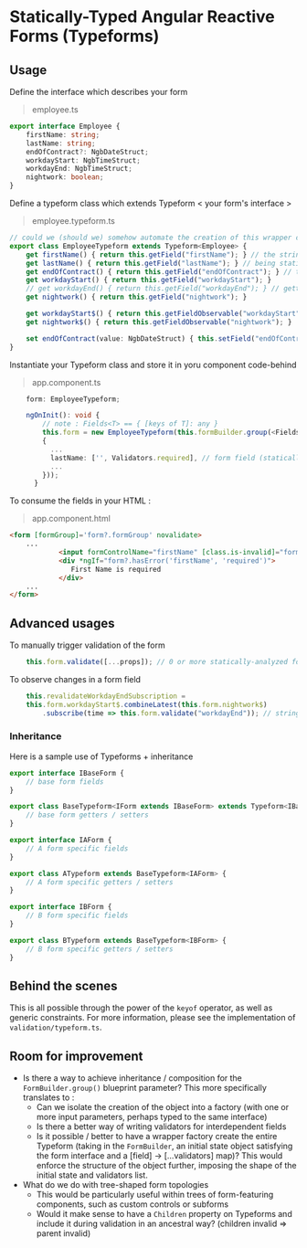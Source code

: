 # Statically-Typed Angular Reactive Forms (Typeforms)

## Usage

Define the interface which describes your form

> employee.ts
```ts
export interface Employee {
    firstName: string;
    lastName: string;
    endOfContract?: NgbDateStruct;
    workdayStart: NgbTimeStruct;
    workdayEnd: NgbTimeStruct;
    nightwork: boolean;
}
```

Define a typeform class which extends Typeform < your form's interface >

> employee.typeform.ts

```ts
// could we (should we) somehow automate the creation of this wrapper class?
export class EmployeeTypeform extends Typeform<Employee> {
    get firstName() { return this.getField("firstName"); } // the strings in getField are statically analyzed (try IntelliSense)
    get lastName() { return this.getField("lastName"); } // being statically analyzed, any typos in the strings will be caught at compile-time
    get endOfContract() { return this.getField("endOfContract"); } // the getters know how to infer the returned object's type using the property key string [thanks to the keyof keyword]
    get workdayStart() { return this.getField("workdayStart"); }
    // get workdayEnd() { return this.getField("workdayEnd"); } // getters / setters in this class are opt in, providing further encapsulation if required
    get nightwork() { return this.getField("nightwork"); }

    get workdayStart$() { return this.getFieldObservable("workdayStart"); } // we can also expose fields as typed observables
    get nightwork$() { return this.getFieldObservable("nightwork"); }

    set endOfContract(value: NgbDateStruct) { this.setField("endOfContract", value); } // and we can also expose setters [which are fully typed as well, again thanks to keyof]
}
```

Instantiate your Typeform class and store it in yoru component code-behind

> app.component.ts

```ts
	form: EmployeeTypeform;

	ngOnInit(): void {
		// note : Fields<T> == { [keys of T]: any }
	    this.form = new EmployeeTypeform(this.formBuilder.group(<Fields<Employee>>
	    {
		  ...
	      lastName: ['', Validators.required], // form field (statically typed): [initial value (!not statically typed!), followed by a validator (or a list of validators aggregated with Validators.compose[...validators]))]
	      ...
	    }));
	  }
```

To consume the fields in your HTML :

> app.component.html

```html
<form [formGroup]='form?.formGroup' novalidate>
	...
	        <input formControlName="firstName" [class.is-invalid]="form?.hasErrors('firstName')" ... />
		    <div *ngIf="form?.hasError('firstName', 'required')">
		       First Name is required
		    </div>
	...
</form>
```

## Advanced usages

To manually trigger validation of the form

```ts
    this.form.validate([...props]); // 0 or more statically-analyzed form fields (0 = entire form validation)

```
To observe changes in a form field
	
```ts
	this.revalidateWorkdayEndSubscription =
	this.form.workdayStart$.combineLatest(this.form.nightwork$)
		.subscribe(time => this.form.validate("workdayEnd")); // string is statically analyzed
```

### Inheritance

Here is a sample use of Typeforms + inheritance

```ts
export interface IBaseForm {
	// base form fields
}

export class BaseTypeform<IForm extends IBaseForm> extends Typeform<IBaseForm> {
	// base form getters / setters
}

export interface IAForm {
	// A form specific fields
}

export class ATypeform extends BaseTypeform<IAForm> {
	// A form specific getters / setters
}

export interface IBForm {
	// B form specific fields
}

export class BTypeform extends BaseTypeform<IBForm> {
	// B form specific getters / setters
}

```

## Behind the scenes

This is all possible through the power of the `keyof` operator, as well as generic constraints. For more information, please see the implementation of `validation/typeform.ts`.

## Room for improvement

* Is there a way to achieve inheritance / composition for the `FormBuilder.group()` blueprint parameter? This more specifically translates to :
	* Can we isolate the creation of the object into a factory (with one or more input parameters, perhaps typed to the same interface)
	* Is there a better way of writing validators for interdependent fields
	* Is it possible / better to have a wrapper factory create the entire Typeform (taking in the `FormBuilder`, an initial state object satisfying the form interface and a [field] -> [...validators] map)? This would enforce the structure of the object further, imposing the shape of the initial state and validators list.
* What do we do with tree-shaped form topologies
	* This would be particularly useful within trees of form-featuring components, such as custom controls or subforms
	* Would it make sense to have a `Children` property on Typeforms and include it during validation in an ancestral way? (children invalid => parent invalid)